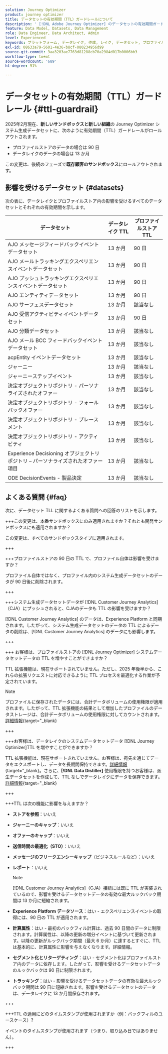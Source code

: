 ```yaml
---
solution: Journey Optimizer
product: journey optimizer
title: データセットの有効期間（TTL）ガードレールについて
description: ' [!DNL Adobe Journey Optimizer] のデータセットの有効期間ガードレール'
feature: Data Model, Datasets, Data Management
role: Data Engineer, Data Architect, Admin
level: Experienced
keywords: プラットフォーム, データレイク, 作成, レイク, データセット, プロファイル
exl-id: 08633a79-5601-4e36-b8cf-080234956d99
source-git-commit: 3aa3203ae7763d81288cb70a2984d017b0006bb3
workflow-type: tm+mt
source-wordcount: '689'
ht-degree: 91%

---
```


# データセットの有効期間（TTL）ガードレール {#ttl-guardrail}

2025年2月現在、**新しいサンドボックスと新しい組織**&#x200B;の Journey Optimizer システム生成データセットに、次のように有効期間（TTL）ガードレールがロールアウトされます。

* プロファイルストアのデータの場合は 90 日
* データレイクのデータの場合は 13 か月

この変更は、後続のフェーズで&#x200B;**既存顧客のサンドボックス**&#x200B;にロールアウトされます。

## 影響を受けるデータセット {#datasets}

次の表に、データレイクとプロファイルストア内の影響を受けるすべてのデータセットとそれぞれの有効期間を示します。

| データセット | データレイク TTL | プロファイルストア TTL |
|------|-----|-----|
| AJO メッセージフィードバックイベントデータセット | 13 か月 | 90 日 |
| AJO メールトラッキングエクスペリエンスイベントデータセット | 13 か月 | 90 日 |
| AJO プッシュトラッキングエクスペリエンスイベントデータセット | 13 か月 | 90 日 |
| AJO エンティティデータセット | 13 か月 | 90 日 |
| AJO サーフェスデータセット | 13 か月 | 該当なし |
| AJO 受信アクティビティイベントデータセット | 13 か月 | 90 日 |
| AJO 分類データセット | 13 か月 | 該当なし |
| AJO メール BCC フィードバックイベントデータセット | 13 か月 | 該当なし |
| acpEntity イベントデータセット | 13 か月 | 該当なし |
| ジャーニー | 13 か月 | 該当なし |
| ジャーニーステップイベント | 13 か月 | 該当なし |
| 決定オブジェクトリポジトリ - パーソナライズされたオファー | 13 か月 | 該当なし |
| 決定オブジェクトリポジトリ - フォールバックオファー | 13 か月 | 該当なし |
| 決定オブジェクトリポジトリ - プレースメント | 13 か月 | 該当なし |
| 決定オブジェクトリポジトリ - アクティビティ | 13 か月 | 該当なし |
| Experience Decisioning オブジェクトリポジトリ – パーソナライズされたオファー項目 | 13 か月 | 該当なし |
| ODE DecisionEvents - 製品決定 | 13 か月 | 該当なし |

## よくある質問 {#faq}

次に、データセット TLL に関するよくある質問への回答のリストを示します。

+++この変更は、本番サンドボックスにのみ適用されますか？それとも開発サンドボックスにも適用されますか？

この変更は、すべてのサンドボックスタイプに適用されます。

+++

+++プロファイルストアの 90 日の TTL で、プロファイル自体は影響を受けますか？

プロファイル自体ではなく、プロファイル内のシステム生成データセットのデータが 90 日後に削除されます。

+++

+++システム生成データセットデータが [!DNL Customer Journey Analytics] （CJA）にプッシュされると、CJAのデータも TTL の影響を受けますか？

[!DNL Customer Journey Analytics] のデータは、Experience Platform と同期されます。したがって、システム生成データセットのデータの TTL によるデータの削除は、[!DNL Customer Journey Analytics] のデータにも影響します。

+++

+++ お客様は、プロファイルストアの [!DNL Journey Optimizer] システムデータセットデータの TTL を増やすことができますか？ 

TTL 拡張機能は、現在サポートされていません。ただし、2025 年後半から、これらの拡張リクエストに対応できるように TTL プロセスを最適化する作業が予定されています。

>[!NOTE]
>
>プロファイルに保存されたデータには、合計データボリュームの使用権限が適用されます。したがって、TTL 拡張機能の結果として増加したプロファイルのデータストレージは、合計データボリュームの使用権限に対してカウントされます。[詳細情報](https://experienceleague.adobe.com/docs/experience-platform/landing/license/total-data-volume.html?lang=ja){target=&quot;_blank}

+++

+++お客様は、データレイクのシステムデータセットデータ [!DNL Journey Optimizer]TTL を増やすことができますか？ 

TTL 拡張機能は、現在サポートされていません。お客様は、宛先を通じてデータをエクスポートし、データを長期間保持できます。[詳細情報](https://experienceleague.adobe.com/docs/experience-platform/destinations/ui/activate/export-datasets.html?lang=ja){target=&quot;_blank}。さらに、**[!DNL Data Distiller]** 使用権限を持つお客様は、派生データセットを作成して、TTL なしでデータレイクにデータを保存できます。[詳細情報](https://experienceleague.adobe.com/ja/docs/experience-platform/query/data-distiller/derived-datasets/overview){target=&quot;_blank}

+++

+++TTL は次の機能に影響を与えますか？ 

* **ストアを参照**：いいえ
* **ジャーニーのキャップ**：いいえ
* **オファーのキャップ**：いいえ
* **送信時間の最適化（STO）**：いいえ
* **メッセージのフリークエンシーキャップ**（ビジネスルールなど）：いいえ
* **レポート**：いいえ

  >[!NOTE]
  >
  >[!DNL Customer Journey Analytics]（CJA）接続には既に TTL が実装されているので、影響を受けるデータセットデータの有効な最大ルックバック期間は 13 か月に短縮されます。

* **Experience Platform データソース**：はい - エクスペリエンスイベントの取得には、90 日の TTL が適用されます。
* **計算属性**：はい - 最初のバックフィル計算は、過去 90 日間のデータに制限されます。計算属性は、以降の更新の増分イベントに基づいて更新されます。以降の更新がルックバック期間（最大 6 か月）に達するとすぐに、TTL は基本的に、計算属性に影響を与えなくなります。詳細情報。
* **セグメント化とリターゲティング**：はい - セグメント化はプロファイルストア内のデータに依存します。したがって、影響を受けるデータセットデータのルックバックは 90 日に制限されます。
* **トラッキング**：はい - 影響を受けるデータセットデータの有効な最大ルックバック期間は 90 日に短縮されます。影響を受けるデータセットのデータは、データレイクに 13 か月間保存されます。

+++

+++TTL の適用にどのタイムスタンプが使用されますか（例：バックフィルのユースケース）? 

イベントのタイムスタンプが使用されます（つまり、取り込み日ではありません）。

+++
